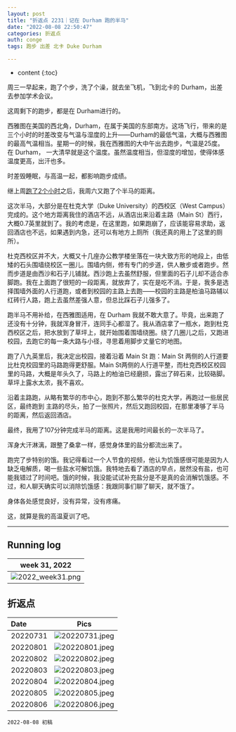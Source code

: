 ```yaml
---
layout: post
title: "折返点 2231｜记在 Durham 跑的半马"
date: "2022-08-08 22:50:47"
categories: 折返点
auth: conge
tags: 跑步 出差 北卡 Duke Durham

---
```

* content
{:toc}

周三一早起来，跑了个步，洗了个澡，就去坐飞机，飞到北卡的 Durham，出差去参加学术会议。

这周剩下的跑步，都是在 Durham进行的。





西雅图在美国的西北角，Durham，在属于美国的东部南方。这场飞行，带来的是三个小时的时差改变与气温与湿度的上升——Durham的最低气温，大概与西雅图的最高气温相当。星期一的时候，我在西雅图的大中午出去跑步，气温是25度。在 Durham， 一大清早就是这个温度。虽然温度相当，但湿度的增加，使得体感温度更高，出汗也多。

时差毁睡眠，与高温一起，都影响跑步成绩。

继上周[跑了2个小时](/2022/08/01/ReturnPoint-2-hours/)之后，我周六又跑了个半马的距离。

这次半马，大部分是在杜克大学（Duke University）的西校区（West Campus）完成的。这个地方距离我住的酒店不远，从酒店出来沿着主路（Main St）西行，大概0.7英里就到了。我的考虑是，在这里跑，如果跑崩了，应该能容易求助，返回酒店也不远，如果遇到内急，还可以有地方上厕所（我还真的用上了这里的厕所）。

杜克西校区并不大，大概又十几座办公教学楼坐落在一块大致方形的地段上，由低矮的石头围墙绕校区一圈儿。围墙内侧，修有专门的步道，供人散步或者跑步。然而步道是由西沙和石子儿铺就。西沙跑上去虽然舒服，但里面的石子儿却不适合赤脚跑。我在上面跑了很短的一段距离，就放弃了，实在是吃不消。于是，我多是选择围墙外面的人行道跑，或者到校园的主路上去跑——校园的主路是柏油马路辅以红砖行人路，跑上去虽然差强人意，但总比踩石子儿强多了。

跑半马不用补给，在西雅图适用，在 Durham 我就不敢大意了。毕竟，出来跑了还没有十分钟，我就浑身冒汗，连同手心都湿了。我从酒店拿了一瓶水，跑到杜克西校区之后，把水放到了草坪上，就开始围着围墙绕圈。绕了几圈儿之后，又跑进校园，去跑它的每一条大路与小径，寻思着用脚步丈量它的地图。

跑了八九英里后，我决定出校园，接着沿着 Main St 跑：Main St 两侧的人行道要比杜克校园里的马路跑得更舒服。Main St两侧的人行道平整，而杜克西校区校园里的马路，大概是年头久了，马路上的柏油已经磨损，露出了碎石来，比较硌脚。草坪上露水太浓，我不喜欢。

沿着主路跑，从略有繁华的市中心，跑到不那么繁华的杜克大学，再跑过一些居民区，最终跑到 主路的尽头，拍了一张照片，然后又跑回校园，在那里凑够了半马的距离，然后返回酒店。

最终，我用了107分钟完成半马的距离。这是我用时间最长的一次半马了。

浑身大汗淋漓，跟整了桑拿一样，感觉身体里的盐分都流出来了。

跑完了步特别的饿。我记得看过一个人节食的视频，他认为饥饿感很可能是因为人缺乏电解质，喝一些盐水可解饥饿。我特地去看了酒店的早点，居然没有盐，也可能我错过了时间吧。饿的时候，我没能试试补充盐分是不是真的会消解饥饿感。不过，和人聊天确实可以消除饥饿感：我跟同事们聊了聊天，就不饿了。

身体各处感觉良好，没有异常，没有疼痛。

这，就算是我的高温夏训了吧。

----

## Running log

|week 31, 2022|
|:----:|
|![2022_week31.png](https://s2.loli.net/2022/08/09/ZjDeHsQrVKIUPyW.png)|


## 折返点

|Date|Pics|
|:----|:----:|
|20220731|![20220731.jpeg](https://s2.loli.net/2022/08/09/ZXwpo3Eks7gjIHz.jpg)  |
|20220801|![20220801.jpeg](https://s2.loli.net/2022/08/09/2lIya6eMLbQ75WA.jpg)  |
|20220802|![20220802.jpeg](https://s2.loli.net/2022/08/09/oN2unP8IQf5msDt.jpg)  |
|20220803|![20220803.jpeg](https://s2.loli.net/2022/08/09/ZyfoDnTP2IicCB1.jpg)  |
|20220804|![20220804.jpeg](https://s2.loli.net/2022/08/09/zZhaQwOmqsPT8Vx.jpg)  |
|20220805|![20220805.jpeg](https://s2.loli.net/2022/08/09/3T8QspXxLZfrFuw.jpg)  |
|20220806|![20220806.jpeg](https://s2.loli.net/2022/08/09/V1KdNQgSkG24xLc.jpg)  |


```
2022-08-08 初稿
```
